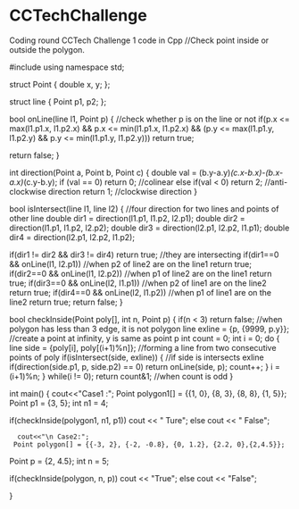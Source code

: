 # CCTechChallenge
Coding round CCTech Challenge 1  code in Cpp
//Check point inside or outside the polygon.

#include<iostream>
using namespace std;

struct Point {
   double x, y;
};

struct line {
   Point p1, p2;
};

bool onLine(line l1, Point p) {        //check whether p is on the line or not
   if(p.x <= max(l1.p1.x, l1.p2.x) && p.x <= min(l1.p1.x, l1.p2.x) &&
      (p.y <= max(l1.p1.y, l1.p2.y) && p.y <= min(l1.p1.y, l1.p2.y)))
         return true;

   return false;
}

int direction(Point a, Point b, Point c) {
   double val = (b.y-a.y)*(c.x-b.x)-(b.x-a.x)*(c.y-b.y);
   if (val == 0)
      return 0;                                //colinear
   else if(val < 0)
      return 2;                               //anti-clockwise direction
      return 1;                               //clockwise direction
}

bool isIntersect(line l1, line l2) {
   //four direction for two lines and points of other line
   double dir1 = direction(l1.p1, l1.p2, l2.p1);
   double dir2 = direction(l1.p1, l1.p2, l2.p2);
   double dir3 = direction(l2.p1, l2.p2, l1.p1);
   double dir4 = direction(l2.p1, l2.p2, l1.p2);

   if(dir1 != dir2 && dir3 != dir4)
      return true;                         //they are intersecting
   if(dir1==0 && onLine(l1, l2.p1))        //when p2 of line2 are on the line1
      return true;
   if(dir2==0 && onLine(l1, l2.p2))         //when p1 of line2 are on the line1
      return true;
   if(dir3==0 && onLine(l2, l1.p1))         //when p2 of line1 are on the line2
      return true;
   if(dir4==0 && onLine(l2, l1.p2))          //when p1 of line1 are on the line2
      return true;
   return false;
}

bool checkInside(Point poly[], int n, Point p) {
   if(n < 3)
      return false;                       //when polygon has less than 3 edge, it is not polygon
   line exline = {p, {9999, p.y}};         //create a point at infinity, y is same as point p
   int count = 0;
   int i = 0;
   do {
      line side = {poly[i], poly[(i+1)%n]};          //forming a line from two consecutive points of poly
      if(isIntersect(side, exline)) {                 //if side is intersects exline
         if(direction(side.p1, p, side.p2) == 0)
            return onLine(side, p);
         count++;
      }
      i = (i+1)%n;
   } while(i != 0);
      return count&1;                             //when count is odd
}

int main() {
     cout<<"Case1 :";
  Point polygon1[] = {{1, 0}, {8, 3}, {8, 8}, {1, 5}};
   Point p1 = {3, 5};
   int n1 = 4;

   if(checkInside(polygon1, n1, p1))
      cout << " Ture";
   else
      cout << " False";
      
      
      cout<<"\n Case2:";    
     Point polygon[] = {{-3, 2}, {-2, -0.8}, {0, 1.2}, {2.2, 0},{2,4.5}};
   Point p = {2, 4.5};
   int n = 5;

   if(checkInside(polygon, n, p))
      cout << "True";
   else
      cout << "False";   

}

